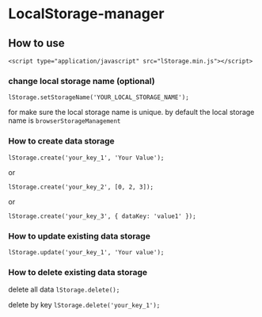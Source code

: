 # LocalStorage-manager

## How to use

```<script type="application/javascript" src="lStorage.min.js"></script>```

### change local storage name (optional) ###

`lStorage.setStorageName('YOUR_LOCAL_STORAGE_NAME');`

for make sure the local storage name is unique. by default the local storage name is `browserStorageManagement`

### How to create data storage ###

`lStorage.create('your_key_1', 'Your Value');`

or

`lStorage.create('your_key_2', [0, 2, 3]);`

or

`lStorage.create('your_key_3', {
    dataKey: 'value1'
  });`
  
### How to update existing data storage ###

`lStorage.update('your_key_1', 'Your value');`

### How to delete existing data storage ###

delete all data 
`lStorage.delete();`

delete by key
`lStorage.delete('your_key_1');`